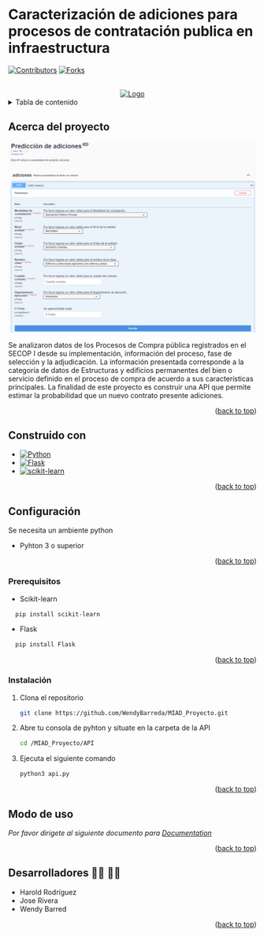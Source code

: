 # Caracterización de adiciones para procesos de contratación publica en infraestructura

[![Contributors][contributors-shield]][contributors-url]
[![Forks][forks-shield]][forks-url]


<!-- PROJECT LOGO -->
<br />
<div align="center">
  <a href="https://github.com/othneildrew/Best-README-Template">
    <img src="images/logo.png" alt="Logo" width="80" height="80">
  </a>
</div>


<!-- TABLE OF CONTENTS -->
<details>
  <summary>Tabla de contenido</summary>
  <ol>
    <li>
      <a href="#acerca-del-proyecto">Acerca del proyecto</a>
      <ul>
        <li><a href="#construido-con">Construido con</a></li>
      </ul>
    </li>
    <li>
      <a href="#configuración">Configuración</a>
      <ul>
        <li><a href="#prerequisitos">Prerequisitos</a></li>
        <li><a href="#instalación">Instalación</a></li>
      </ul>
    </li>
    <li><a href="#modo-de-uso">Modo de Uso</a></li>
    <li><a href="#desarrolladores-:man_technologist:-:woman_technologist:">Desarrolladores</a></li>
  </ol>
</details>



<!-- ABOUT THE PROJECT -->
## Acerca del proyecto

[![Product Name Screen Shot][product-screenshot]](http://ec2-44-204-2-195.compute-1.amazonaws.com:8888/)

Se analizaron datos de los Procesos de Compra pública registrados en el SECOP I desde su implementación, información del proceso, fase de selección y la adjudicación. La información presentada corresponde a la categoría de datos de Estructuras y edificios permanentes del bien o servicio definido en el proceso de compra de acuerdo a sus características principales.
La finalidad de este proyecto es construir una API que permite estimar la probabilidad que un nuevo contrato presente adiciones. 

<p align="right">(<a href="#tabla-de-contenido">back to top</a>)</p>

## Construido con

* [![Python][Python]][Python-url]
* [![Flask][Flask]][Flask-url]
* [![scikit-learn][scikit-learn]][scikit-learn-url]

<p align="right">(<a href="#tabla-de-contenido">back to top</a>)</p>

<!-- GETTING STARTED -->
## Configuración

Se necesita un ambiente python
* Pyhton 3 o superior

<p align="right">(<a href="#tabla-de-contenido">back to top</a>)</p>

### Prerequisitos
* Scikit-learn

```sh
  pip install scikit-learn
  ```
* Flask

```sh
  pip install Flask
  ```

<p align="right">(<a href="#tabla-de-contenido">back to top</a>)</p>

### Instalación

1. Clona el repositorio
   ```sh
   git clone https://github.com/WendyBarreda/MIAD_Proyecto.git
   ```
2. Abre tu consola de pyhton y situate en la carpeta de la API
   ```sh
   cd /MIAD_Proyecto/API
   ```
3. Ejecuta el siguiente comando
   ```py
   python3 api.py
   ```

<p align="right">(<a href="#tabla-de-contenido">back to top</a>)</p>

<!-- USAGE EXAMPLES -->
## Modo de uso

_Por favor dirigete al siguiente documento para [Documentation](https://github.com/WendyBarreda/MIAD_Proyecto/edit/main/)_

<p align="right">(<a href="#tabla-de-contenido">back to top</a>)</p>

<!-- CONTACT -->
## Desarrolladores :man_technologist: :woman_technologist:
* Harold Rodríguez
* Jose Rivera
* Wendy Barred

<p align="right">(<a href="#tabla-de-contenido">back to top</a>)</p>

<!-- MARKDOWN LINKS & IMAGES -->

[contributors-shield]: https://img.shields.io/github/contributors/othneildrew/Best-README-Template.svg?style=for-the-badge
[contributors-url]: https://github.com/WendyBarreda/MIAD_Proyecto/graphs/contributors
[forks-shield]: https://img.shields.io/github/forks/othneildrew/Best-README-Template.svg?style=for-the-badge
[forks-url]: https://github.com/WendyBarreda/MIAD_Proyecto/forks

[product-screenshot]: Images/api.png
[Python]: https://img.shields.io/badge/python-3670A0?style=for-the-badge&logo=python&logoColor=ffdd54
[Python-url]: https://www.python.org/
[Flask]: https://img.shields.io/badge/flask-%23000.svg?style=for-the-badge&logo=flask&logoColor=white
[Flask-url]: https://flask.palletsprojects.com/en/2.3.x/
[scikit-learn]: https://img.shields.io/badge/scikit--learn-%23F7931E.svg?style=for-the-badge&logo=scikit-learn&logoColor=white
[scikit-learn-url]: https://scikit-learn.org/stable/


